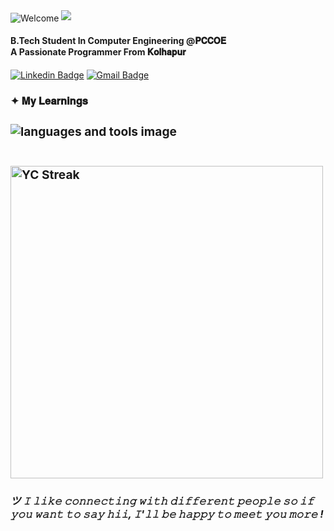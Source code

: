 <img align="center" src="https://visitor-badge.laobi.icu/badge?page_id=yashchavan02.yashchavan02"  alt="Welcome" />
<img src="https://readme-typing-svg.herokuapp.com/?font=Righteous&size=35&center=false&vCenter=true&width=500&height=50&duration=7000&lines=Hi+,+I'm+Yash+Chavan+!;" />

<h4>B.Tech Student In Computer Engineering <a style="text-decoration:none" href="http://www.pccoepune.com/">@𝐏𝐂𝐂𝐎𝐄</a><br/>A Passionate Programmer From <a style="text-decoration:none" href="https://maps.app.goo.gl/SmjLgtf4D1ff3X546">𝐊𝐨𝐥𝐡𝐚𝐩𝐮𝐫</a></h4>
   
[![Linkedin Badge](https://img.shields.io/badge/-LinkedIn-blue?style=flat-square&logo=Linkedin&logoColor=white&link=https://www.linkedin.com/in/yashchavan02)](https://www.linkedin.com/in/yashchavan02)
[![Gmail Badge](https://img.shields.io/badge/-Gmail-d14836?style=flat-square&logo=Gmail&logoColor=white&link=officialyashchavan@gmail.com)](mailto:officialyashchavan@gmail.com)

<h3><b>✦ 𝐌𝐲 𝐋𝐞𝐚𝐫𝐧𝐢𝐧𝐠𝐬 <b/><h3>  
<img src="https://skillicons.dev/icons?i=c,cpp,python,rust,html,css,mysql,git" alt="languages and tools image"/><br/><br/>

<img width=500 src="https://github-readme-streak-stats-salesp07.vercel.app/?user=yashchavan02&count_private=true&theme=react&border_radius=5" alt="YC Streak"/><br/>


<h5>ツ 𝙸 𝚕𝚒𝚔𝚎 𝚌𝚘𝚗𝚗𝚎𝚌𝚝𝚒𝚗𝚐 𝚠𝚒𝚝𝚑 𝚍𝚒𝚏𝚏𝚎𝚛𝚎𝚗𝚝 𝚙𝚎𝚘𝚙𝚕𝚎 𝚜𝚘 𝚒𝚏 𝚢𝚘𝚞 𝚠𝚊𝚗𝚝 𝚝𝚘 𝚜𝚊𝚢 𝚑𝚒𝚒, 𝙸'𝚕𝚕 𝚋𝚎 𝚑𝚊𝚙𝚙𝚢 𝚝𝚘 𝚖𝚎𝚎𝚝 𝚢𝚘𝚞 𝚖𝚘𝚛𝚎 !</h5>

